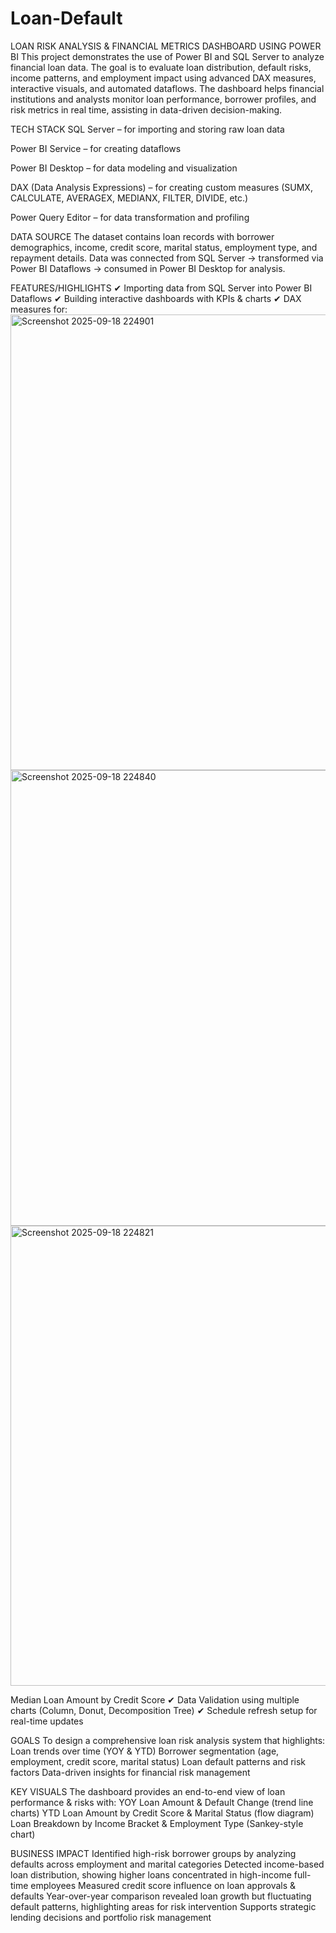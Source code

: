 # Loan-Default
LOAN RISK ANALYSIS & FINANCIAL METRICS DASHBOARD USING POWER BI
This project demonstrates the use of Power BI and SQL Server to analyze financial loan data. The goal is to evaluate loan distribution, default risks, income patterns, and employment impact using advanced DAX measures, interactive visuals, and automated dataflows.
The dashboard helps financial institutions and analysts monitor loan performance, borrower profiles, and risk metrics in real time, assisting in data-driven decision-making.

TECH STACK
SQL Server – for importing and storing raw loan data

Power BI Service – for creating dataflows

Power BI Desktop – for data modeling and visualization

DAX (Data Analysis Expressions) – for creating custom measures (SUMX, CALCULATE, AVERAGEX, MEDIANX, FILTER, DIVIDE, etc.)

Power Query Editor – for data transformation and profiling


DATA SOURCE
The dataset contains loan records with borrower demographics, income, credit score, marital status, employment type, and repayment details.
Data was connected from SQL Server → transformed via Power BI Dataflows → consumed in Power BI Desktop for analysis.

FEATURES/HIGHLIGHTS
✔ Importing data from SQL Server into Power BI Dataflows
✔ Building interactive dashboards with KPIs & charts
✔ DAX measures for:<img width="1329" height="729" alt="Screenshot 2025-09-18 224901" src="https://github.com/user-attachments/assets/c8502f98-7430-4377-bde4-6a3959b1db64" />
<img width="1319" height="729" alt="Screenshot 2025-09-18 224840" src="https://github.com/user-attachments/assets/0f779beb-a8be-4bba-9472-f7d18a5626d6" />
<img width="1319" height="736" alt="Screenshot 2025-09-18 224821" src="https://github.com/user-attachments/assets/498d858f-e690-4436-9d76-c202f9459349" />

Median Loan Amount by Credit Score
✔ Data Validation using multiple charts (Column, Donut, Decomposition Tree)
✔ Schedule refresh setup for real-time updates


GOALS
To design a comprehensive loan risk analysis system that highlights:
Loan trends over time (YOY & YTD)
Borrower segmentation (age, employment, credit score, marital status)
Loan default patterns and risk factors
Data-driven insights for financial risk management


KEY VISUALS
The dashboard provides an end-to-end view of loan performance & risks with:
YOY Loan Amount & Default Change (trend line charts)
YTD Loan Amount by Credit Score & Marital Status (flow diagram)
Loan Breakdown by Income Bracket & Employment Type (Sankey-style chart)

BUSINESS IMPACT 
Identified high-risk borrower groups by analyzing defaults across employment and marital categories
Detected income-based loan distribution, showing higher loans concentrated in high-income full-time employees
Measured credit score influence on loan approvals & defaults
Year-over-year comparison revealed loan growth but fluctuating default patterns, highlighting areas for risk intervention
Supports strategic lending decisions and portfolio risk management
















